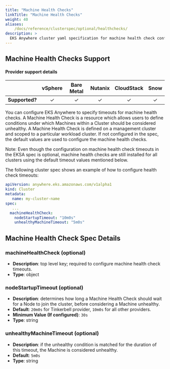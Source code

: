 ```yaml
---
title: "Machine Health Checks"
linkTitle: "Machine Health Checks"
weight: 40
aliases:
    /docs/reference/clusterspec/optional/healthchecks/
description: >
  EKS Anywhere cluster yaml specification for machine health check configuration
---
```


## Machine Health Checks Support 

#### Provider support details
|                | vSphere | Bare Metal | Nutanix | CloudStack | Snow |
|:--------------:|:-------:|:----------:|:-------:|:----------:|:----:|
| **Supported?** |   ✓	    |     ✓      |   	 ✓   |     ✓      |  ✓   |

You can configure EKS Anywhere to specify timeouts for machine health checks.
A Machine Health Check is a resource which allows users to define conditions under which Machines within a Cluster should be considered unhealthy. A Machine Health Check is defined on a management cluster and scoped to a particular workload cluster. If not configured in the spec, the default values are used to configure the machine health checks. 

Note: Even though the configuration on machine health check timeouts in the EKSA spec is optional, machine health checks are still installed for all clusters using the default timeout values mentioned below.

The following cluster spec shows an example of how to configure health check timeouts:
```yaml
apiVersion: anywhere.eks.amazonaws.com/v1alpha1
kind: Cluster
metadata:
   name: my-cluster-name
spec:
   ...
  machineHealthCheck:
    nodeStartupTimeout: "10m0s"
    unhealthyMachineTimeout: "5m0s"
```
## Machine Health Check Spec Details
### __machineHealthCheck__ (optional)
* __Description__: top level key; required to configure machine health check timeouts.
* __Type__: object

### __nodeStartupTimeout__ (optional)
* __Description__: determines how long a Machine Health Check should wait for a Node to join the cluster, before considering a Machine unhealthy.
* __Default__: ```20m0s``` for Tinkerbell provider, ```10m0s``` for all other providers.
* __Minimum Value (If configured)__: ```30s```
* __Type__: string

### __unhealthyMachineTimeout__ (optional)
* __Description__: if the unhealthy condition is matched for the duration of this timeout, the Machine is considered unhealthy.
* __Default__: ```5m0s```
* __Type__: string
